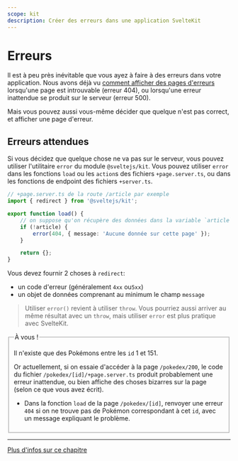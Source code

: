 ```yaml
---
scope: kit
description: Créer des erreurs dans une application SvelteKit
---
```


# Erreurs

Il est à peu près inévitable que vous ayez à faire à des erreurs dans votre application. Nous avons
déjà vu [comment afficher des pages d'erreurs](../01_sveltekit_basics/10_error_pages.md) lorsqu'une
page est introuvable (erreur 404), ou lorsqu'une erreur inattendue se produit sur le serveur (erreur
500).

Mais vous pouvez aussi vous-même décider que quelque n'est pas correct, et afficher une page d'erreur.

## Erreurs attendues

Si vous décidez que quelque chose ne va pas sur le serveur, vous pouvez utiliser l'utilitaire
`error` du module `@sveltejs/kit`. Vous pouvez utiliser `error` dans les fonctions `load` ou les
`action`s des fichiers `+page.server.ts`, ou dans les fonctions de endpoint des fichiers
`+server.ts`.

```ts
// +page.server.ts de la route /article par exemple
import { redirect } from '@sveltejs/kit';

export function load() {
	// on suppose qu'on récupère des données dans la variable `article`
	if (!article) {
		error(404, { message: 'Aucune donnée sur cette page' });
	}

	return {};
}
```

Vous devez fournir 2 choses à `redirect`:

- un code d'erreur (généralement `4xx` ou`5xx`)
- un objet de données comprenant au minimum le champ `message`

> Utiliser `error()` revient à utiliser `throw`. Vous pourriez aussi arriver au même résultat avec
> un `throw`, mais utiliser `error` est plus pratique avec SvelteKit.

<fieldset class='task'>
<legend>À vous !</legend>

Il n'existe que des Pokémons entre les `id` 1 et 151.

Or actuellement, si on essaie d'accéder à la page `/pokedex/200`, le code du fichier
`/pokedex/[id]/+page.server.ts` produit probablement une erreur inattendue, ou bien affiche des
choses bizarres sur la page (selon ce que vous avez écrit).

- Dans la fonction `load` de la page `/pokedex/[id]`, renvoyer une erreur `404` si on ne trouve pas
  de Pokémon correspondant à cet `id`, avec un message expliquant le problème.

</fieldset>

---

[Plus d'infos sur ce chapitre](https://kit.svelte.dev/docs/load#errors)
